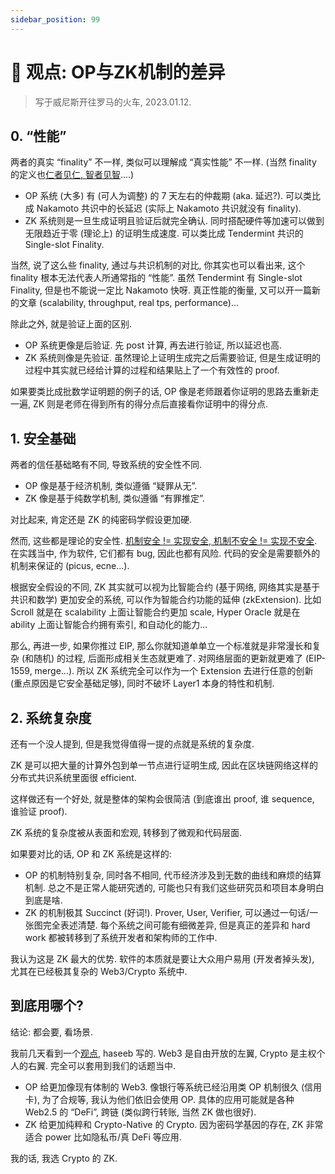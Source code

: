 ```yaml
---
sidebar_position: 99
---
```


# 🚂 观点: OP与ZK机制的差异

> 写于威尼斯开往罗马的火车, 2023.01.12.

## 0. “性能”

两者的真实 “finality” 不一样, 类似可以理解成 “真实性能” 不一样. (当然 finality 的定义也[仁者见仁, 智者见智](https://twitter.com/norswap/status/1613329330410504193)....)

- OP 系统 (大多) 有 (可人为调整) 的 7 天左右的仲裁期 (aka. 延迟?). 可以类比成 Nakamoto 共识中的长延迟 (实际上 Nakamoto 共识就没有 finality).
- ZK 系统则是一旦生成证明且验证后就完全确认. 同时搭配硬件等加速可以做到无限趋近于零 (理论上) 的证明生成速度. 可以类比成 Tendermint 共识的 Single-slot Finality.

当然, 说了这么些 finality, 通过与共识机制的对比, 你其实也可以看出来, 这个 finality 根本无法代表人所通常指的 “性能”. 虽然 Tendermint 有 Single-slot Finality, 但是也不能说一定比 Nakamoto 快呀. 真正性能的衡量, 又可以开一篇新的文章 (scalability, throughput, real tps, performance)...

除此之外, 就是验证上面的区别.

- OP 系统更像是后验证. 先 post 计算, 再去进行验证, 所以延迟也高.
- ZK 系统则像是先验证. 虽然理论上证明生成完之后需要验证, 但是生成证明的过程中其实就已经给计算的过程和结果贴上了一个有效性的 proof.

如果要类比成批数学证明题的例子的话, OP 像是老师跟着你证明的思路去重新走一遍, ZK 则是老师在得到所有的得分点后直接看你证明中的得分点.

## 1. 安全基础

两者的信任基础略有不同, 导致系统的安全性不同.

- OP 像是基于经济机制, 类似遵循 “疑罪从无”.
- ZK 像是基于纯数学机制, 类似遵循 “有罪推定”.

对比起来, 肯定还是 ZK 的纯密码学假设更加硬.

然而, 这些都是理论的安全性. [机制安全 != 实现安全, 机制不安全 != 实现不安全](https://twitter.com/layerzero_labs/status/1611070060554244096). 在实践当中, 作为软件, 它们都有 bug, 因此也都有风险. 代码的安全是需要额外的机制来保证的 (picus, ecne...).

根据安全假设的不同, ZK 其实就可以视为比智能合约 (基于网络, 网络其实是基于共识和数学) 更加安全的系统, 可以作为智能合约功能的延伸 (zkExtension). 比如 Scroll 就是在 scalability 上面让智能合约更加 scale, Hyper Oracle 就是在 ability 上面让智能合约拥有索引, 和自动化的能力...

那么, 再进一步, 如果你推过 EIP, 那么你就知道单单立一个标准就是非常漫长和复杂 (和随机) 的过程, 后面形成相关生态就更难了. 对网络层面的更新就更难了 (EIP-1559, merge...). 所以 ZK 系统完全可以作为一个 Extension 去进行任意的创新 (重点原因是它安全基础足够), 同时不破坏 Layer1 本身的特性和机制.

## 2. 系统复杂度

还有一个没人提到, 但是我觉得值得一提的点就是系统的复杂度.

ZK 是可以把大量的计算外包到单一节点进行证明生成, 因此在区块链网络这样的分布式共识系统里面很 efficient.

这样做还有一个好处, 就是整体的架构会很简洁 (到底谁出 proof, 谁 sequence, 谁验证 proof).

ZK 系统的复杂度被从表面和宏观, 转移到了微观和代码层面.

如果要对比的话, OP 和 ZK 系统是这样的:
- OP 的机制特别复杂, 同时各不相同, 代币经济涉及到无数的曲线和麻烦的结算机制. 总之不是正常人能研究透的, 可能也只有我们这些研究员和项目本身明白到底是啥.
- ZK 的机制极其 Succinct (好词!). Prover, User, Verifier, 可以通过一句话/一张图完全表述清楚. 每个系统之间可能有细微差异, 但是真正的差异和 hard work 都被转移到了系统开发者和架构师的工作中.

我认为这是 ZK 最大的优势. 软件的本质就是要让大众用户易用 (开发者掉头发), 尤其在已经极其复杂的 Web3/Crypto 系统中.

## 到底用哪个?

结论: 都会要, 看场景.

我前几天看到一个[观点](https://twitter.com/hosseeb/status/1612594359932948480), haseeb 写的. Web3 是自由开放的左翼, Crypto 是主权个人的右翼. 完全可以套用到我们的话题当中.

- OP 给更加像现有体制的 Web3. 像银行等系统已经沿用类 OP 机制很久 (信用卡), 为了合规等, 我认为他们依旧会使用 OP. 具体的应用可能就是各种 Web2.5 的 “DeFi”, 跨链 (类似跨行转账, 当然 ZK 做也很好).
- ZK 给更加纯粹和 Crypto-Native 的 Crypto. 因为密码学基因的存在, ZK 非常适合 power 比如隐私币/真 DeFi 等应用.

我的话, 我选 Crypto 的 ZK.
